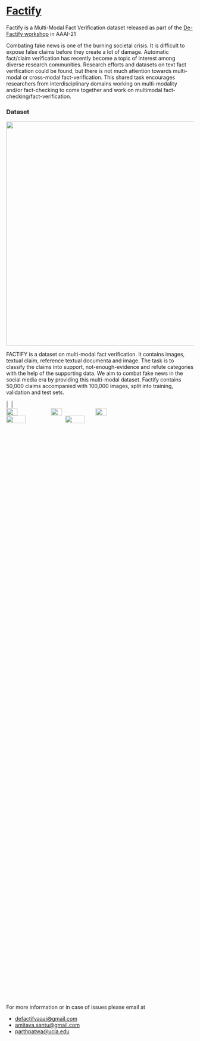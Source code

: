 # <a href="https://www.researchgate.net/profile/Parth-Patwa/publication/356342935_FACTIFY_A_Multi-Modal_Fact_Verification_Dataset/links/61961c0f3068c54fa5fa6c37/FACTIFY-A-Multi-Modal-Fact-Verification-Dataset.pdf">Factify</a>


<p>Factify is a Multi-Modal Fact Verification dataset released as part of the <a href="https://aiisc.ai/defactify/">De-Factify workshop</a> in AAAI-21</p>
<p>Combating fake news is one of the burning societal crisis. It is difficult to expose false claims before they create a lot of damage. Automatic fact/claim verification has recently become a topic of interest among diverse research communities. Research efforts and datasets on text fact verification could be found, but there is not much attention towards multi-modal or cross-modal fact-verification. This shared task encourages researchers from interdisciplinary domains working on multi-modality and/or fact-checking to come together and work on multimodal fact-checking/fact-verification.</p>

<h3>Dataset</h3>
<p><img style="height: 15vh;" src="https://aiisc.ai/defactify/img/factify_logo.png" alt="" /></p>
<p>FACTIFY is a dataset on multi-modal fact verification. It contains images, textual claim, reference textual documenta and image. The task is to classify the claims into support, not-enough-evidence and refute categories with the help of the supporting data. We aim to combat fake news in the social media era by providing this multi-modal dataset. Factify contains 50,000 claims accompanied with 100,000 images, split into training, validation and test sets.</p>
<div style="overflow-y: scroll; height: 40vh; max-width: 50vw;">
  <div style="display: flex; width: fit-content;">
    <img class="mySlides" src="https://aiisc.ai/defactify/img/fake_1.jpg" alt="" width="33%" />
    <img class="mySlides" src="https://aiisc.ai/defactify/img/fake_2.jpg" alt="" width="33%" />
  </div>
  <div style="display: flex;">
    <img class="mySlides" src="https://aiisc.ai/defactify/img/pfizer_ceo.png" alt="" width="25%" /> 
    <img class="mySlides" src="https://aiisc.ai/defactify/img/baiden_corona.png" alt="" width="25%" /> 
    <img class="mySlides" src="https://aiisc.ai/defactify/img/fake_8.jpg" alt="" width="25%" /> 
  </div>
  <div style="display: flex;">
    <img class="mySlides" src="https://aiisc.ai/defactify/img/trump_osama.png" alt="" width="33%" />
    <img class="mySlides" src="https://aiisc.ai/defactify/img/fake_4.jpg" alt="" width="33%" /> 
  </div>
</div>

<p>For more information or in case of issues please email at</p>
<ul>
<li><a href="mailto:defactifyaaai@gmail.com">defactifyaaai@gmail.com</a></li>
<li><a href="mailto:amitava.santu@gmail.com">amitava.santu@gmail.com</a></li>
<li><a href="mailto:parthpatwa@ucla.edu">parthpatwa@ucla.edu</a></li>
</ul>
